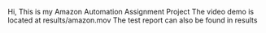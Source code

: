 Hi, This is my Amazon Automation Assignment Project
The video demo is located at results/amazon.mov
The test report can also be found in results
